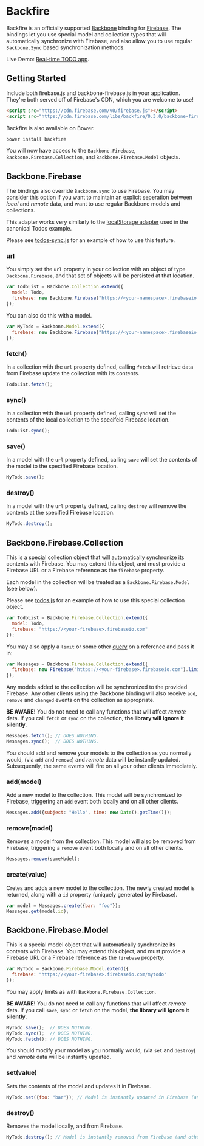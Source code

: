 Backfire
========
Backfire is an officially supported [Backbone](http://backbonejs.org) binding for
[Firebase](http://www.firebase.com/?utm_medium=web&utm_source=backfire).
The bindings let you use special model and collection types that will
automatically synchronize with Firebase, and also allow you to use regular
`Backbone.Sync` based synchronization methods.

Live Demo: <a target="_blank" href="http://firebase.github.io/backfire/examples/todos/">Real-time TODO app</a>.

Getting Started
---------------
Include both firebase.js and backbone-firebase.js in your application.
They're both served off of Firebase's CDN, which you are welcome to use!

``` html
<script src="https://cdn.firebase.com/v0/firebase.js"></script>
<script src="https://cdn.firebase.com/libs/backfire/0.3.0/backbone-firebase.min.js"></script>
```

Backfire is also available on Bower.

``` bash
bower install backfire
```

You will now have access to the `Backbone.Firebase`,
`Backbone.Firebase.Collection`, and `Backbone.Firebase.Model` objects.

Backbone.Firebase
-----------------
The bindings also override `Backbone.sync` to use Firebase. You may consider
this option if you want to maintain an explicit seperation between _local_ and
_remote_ data, and want to use regular Backbone models and collections.

This adapter works very similarly to the
[localStorage adapter](http://documentcloud.github.com/backbone/docs/backbone-localstorage.html)
used in the canonical Todos example.

Please see [todos-sync.js](https://github.com/firebase/backfire/blob/gh-pages/examples/todos/todos-sync.js)
for an example of how to use this feature.

### url
You simply set the `url` property in your collection with an object of type
`Backbone.Firebase`, and that set of objects will be persisted at that location.

``` js
var TodoList = Backbone.Collection.extend({
  model: Todo,
  firebase: new Backbone.Firebase("https://<your-namespace>.firebaseio.com")
});
```

You can also do this with a model.

``` js
var MyTodo = Backbone.Model.extend({
  firebase: new Backbone.Firebase("https://<your-namespace>.firebaseio.com/myTodo")
});
```

### fetch()
In a collection with the `url` property defined, calling `fetch` will
retrieve data from Firebase update the collection with its contents.

``` js
TodoList.fetch();
```

### sync()
In a collection with the `url` property defined, calling `sync` will
set the contents of the local collection to the specifeid Firebase location.

``` js
TodoList.sync();
```

### save()
In a model with the `url` property defined, calling `save` will set the
contents of the model to the specified Firebase location.

``` js
MyTodo.save();
```

### destroy()
In a model with the `url` property defined, calling `destroy` will remove
the contents at the specified Firebase location.

``` js
MyTodo.destroy();
```

Backbone.Firebase.Collection
----------------------------
This is a special collection object that will automatically synchronize its
contents with Firebase. You may extend this object, and must provide a Firebase
URL or a Firebase reference as the `firebase` property.

Each model in the collection will be treated as a `Backbone.Firebase.Model`
(see below).

Please see [todos.js](https://github.com/firebase/backfire/blob/gh-pages/examples/todos/todos.js)
for an example of how to use this special collection object.

```js
var TodoList = Backbone.Firebase.Collection.extend({
  model: Todo,
  firebase: "https://<your-firebase>.firebaseio.com"
});
```

You may also apply a `limit` or some other [query](https://www.firebase.com/docs/queries.html)
on a reference and pass it in:

```js
var Messages = Backbone.Firebase.Collection.extend({
  firebase: new Firebase("https://<your-firebase>.firebaseio.com").limit(10)
});
```
Any models added to the collection will be synchronized to the provided
Firebase. Any other clients using the Backbone binding will also receive
`add`, `remove` and `changed` events on the collection as appropriate.

**BE AWARE!** You do not need to call any functions that will affect _remote_
data. If you call `fetch` or `sync` on the collection,
**the library will ignore it silently**.

``` js
Messages.fetch(); // DOES NOTHING.
Messages.sync();  // DOES NOTHING.
```

You should add and remove your models to the collection as you normally would,
(via `add` and `remove`) and _remote_ data will be instantly updated.
Subsequently, the same events will fire on all your other clients immediately.

### add(model)
Add a new model to the collection. This model will be synchronized to Firebase,
triggering an `add` event both locally and on all other clients.

``` js
Messages.add({subject: "Hello", time: new Date().getTime()});
```

### remove(model)
Removes a model from the collection. This model will also be removed from
Firebase, triggering a `remove` event both locally and on all other clients.

``` js
Messages.remove(someModel);
```

### create(value)
Cretes and adds a new model to the collection. The newly created model is
returned, along with a `id` property (uniquely generated by Firebase).

``` js
var model = Messages.create({bar: "foo"});
Messages.get(model.id);
```

Backbone.Firebase.Model
-----------------------
This is a special model object that will automatically synchronize its
contents with Firebase. You may extend this object, and must provide a Firebase
URL or a Firebase reference as the `firebase` property.

```js
var MyTodo = Backbone.Firebase.Model.extend({
  firebase: "https://<your-firebase>.firebaseio.com/mytodo"
});
```

You may apply limits as with `Backbone.Firebase.Collection`.

**BE AWARE!** You do not need to call any functions that will affect _remote_
data. If you call `save`, `sync` or `fetch` on the model,
**the library will ignore it silently**.

``` js
MyTodo.save();  // DOES NOTHING.
MyTodo.sync();  // DOES NOTHING.
MyTodo.fetch(); // DOES NOTHING.
```

You should modify your model as you normally would, (via `set` and `destroy`)
and _remote_ data will be instantly updated.

### set(value)
Sets the contents of the model and updates it in Firebase.

``` js
MyTodo.set({foo: "bar"}); // Model is instantly updated in Firebase (and other clients).
```

### destroy()
Removes the model locally, and from Firebase.

``` js
MyTodo.destroy(); // Model is instantly removed from Firebase (and other clients).
```
